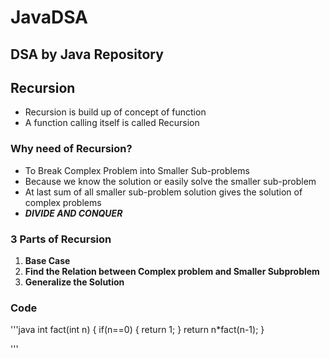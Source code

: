 # JavaDSA

## DSA by Java Repository 









































































































































## Recursion
* Recursion is build up of concept of function
* A function calling itself is called Recursion

### Why need of Recursion?
- To Break Complex Problem into Smaller Sub-problems 
- Because we know the solution or easily solve the smaller sub-problem
- At last sum of all smaller sub-problem solution gives the solution of complex problems
- ***DIVIDE AND CONQUER***

### 3 Parts of Recursion
1. **Base Case**
2. **Find the Relation between Complex problem and Smaller Subproblem**
3. **Generalize the Solution**

### Code
'''java
int fact(int n)
{
  if(n==0)
  {
   return 1;
  }
  return n*fact(n-1); 
}

'''
